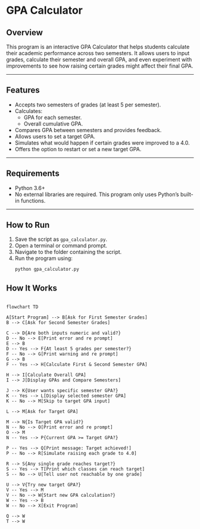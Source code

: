 # GPA Calculator

## Overview
This program is an interactive GPA Calculator that helps students calculate their academic performance across two semesters. It allows users to input grades, calculate their semester and overall GPA, and even experiment with improvements to see how raising certain grades might affect their final GPA.


---

## Features
- Accepts two semesters of grades (at least 5 per semester).  
- Calculates:
  - GPA for each semester.  
  - Overall cumulative GPA.  
- Compares GPA between semesters and provides feedback.  
- Allows users to set a target GPA.  
- Simulates what would happen if certain grades were improved to a 4.0.  
- Offers the option to restart or set a new target GPA.

---

## Requirements
- Python 3.6+  
- No external libraries are required. This program only uses Python’s built-in functions.

---

## How to Run
1. Save the script as `gpa_calculator.py`.  
2. Open a terminal or command prompt.  
3. Navigate to the folder containing the script.  
4. Run the program using:
   ```bash
   python gpa_calculator.py
## How It Works
```mermaid

flowchart TD

A[Start Program] --> B[Ask for First Semester Grades]
B --> C[Ask for Second Semester Grades]

C --> D{Are both inputs numeric and valid?}
D -- No --> E[Print error and re prompt]
E --> B
D -- Yes --> F{At least 5 grades per semester?}
F -- No --> G[Print warning and re prompt]
G --> B
F -- Yes --> H[Calculate First & Second Semester GPA]

H --> I[Calculate Overall GPA]
I --> J[Display GPAs and Compare Semesters]

J --> K{User wants specific semester GPA?}
K -- Yes --> L[Display selected semester GPA]
K -- No --> M[Skip to target GPA input]

L --> M[Ask for Target GPA]

M --> N{Is Target GPA valid?}
N -- No --> O[Print error and re prompt]
O --> M
N -- Yes --> P{Current GPA >= Target GPA?}

P -- Yes --> Q[Print message: Target achieved!]
P -- No --> R[Simulate raising each grade to 4.0]

R --> S{Any single grade reaches target?}
S -- Yes --> T[Print which classes can reach target]
S -- No --> U[Tell user not reachable by one grade]

U --> V{Try new target GPA?}
V -- Yes --> M
V -- No --> W{Start new GPA calculation?}
W -- Yes --> B
W -- No --> X[Exit Program]

Q --> W
T --> W

```

